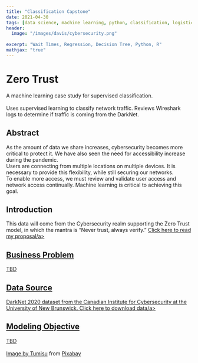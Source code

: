 ```yaml
---
title: "Classification Capstone"
date: 2021-04-30
tags: [data science, machine learning, python, classification, logistic regression]
header:
  image: "/images/davis/cybersecurity.png"
  
excerpt: "Wait Times, Regression, Decision Tree, Python, R"
mathjax: "true"
---
```


# Zero Trust
A machine learning case study for supervised classification.
<br>
<br>
Uses supervised learning to classify network traffic. Reviews Wireshark logs to determine if traffic is coming from the DarkNet.

## Abstract
As the amount of data we share increases, cybersecurity becomes more critical to protect it.  We have also seen the need for accessibility increase during the pandemic.  
Users are connecting from multiple locations on multiple devices.  It is necessary to provide this flexibility, while still securing our networks.  
To enable more access, we must review and validate user access and network access continually.  Machine learning is critical to achieving this goal.

## Introduction
This data will come from the Cybersecurity realm supporting the Zero Trust model, in which the mantra is “Never trust, always verify.”
<a href="https://github.com/amodavis/Zero_Trust/blob/main/Project3 Proposal - DavisA.pdf">Click here to read my proposal/a>

## Business Problem
TBD

## Data Source
DarkNet 2020 dataset from the Canadian Institute for Cybersecurity at the University of New Brunswick. 
<a href="https://www.unb.ca/cic/datasets/darknet2020.html">Click here to download data/a>

## Modeling Objective
TBD
<br>
<br>
Image by <a href="https://pixabay.com/users/tumisu-148124/?utm_source=link-attribution&amp;utm_medium=referral&amp;utm_campaign=image&amp;utm_content=3194286">Tumisu</a> from <a href="https://pixabay.com/?utm_source=link-attribution&amp;utm_medium=referral&amp;utm_campaign=image&amp;utm_content=3194286">Pixabay</a>

